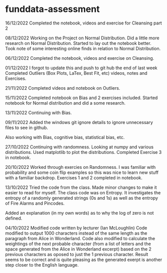 # funddata-assessment

16/12/2022
Completed the notebook, videos and exercise for Cleansing part 2

08/12/2022
Working on the Project on Normal Distribution.
Did a little more research on Normal Distribution.
Started to lay out the notebook better.
Took note of some interesting online finds in relation to Normal Distribution.

06/12/2022
Completed the notebook, videos and exercise on Cleansing.

01/12/2022
I forgot to update this and push to git hub the end of last week
Completed Outliers (Box Plots, LaTex, Best Fit, etc) videos, notes and Exercises.

21/11/2022
Completed videos and notebook on Outliers.

15/11/2022
Completed notebook on Bias and 2 exercises included.
Started notebook for Normal distribution and did a some research.

13/11/2022
Continuing with Bias.

09/11/2022
Added the windows git ignore details to ignore unnecessary files to see in github.

Also working with Bias, cognitive bias, statistical bias, etc.


27/10/2022
Continuing with randomness.
Looking at numpy and various distributions.
Used matplotlib to plot the distributions.
Completed Exercise 3 in notebook.


20/10/2022
Worked through exercies on Randomness.
I was familiar with probability and some coin flip examples so this was nice to learn new stuff with a familiar backdrop.
Exercises 1 and 2 completed in notebook.


13/10/2022
Tried the code from the class. Made minor changes to make it easier to read for myself.
The class code was on Entropy. It investigates the entropy of a randomly generated strings (0s and 1s) as well as the entropy of Fire Alarms and Pincodes.

Added an explanation (in my own words) as to why the log of zero is not defined.


04/10/2022
Modified code written by lecturer (Ian McLoughlin)
Code modified to output 1000 characters instead of the same length as the paragraph from Alice in Wonderland.
Code also modified to calculate the weightings of the next probable character (from a list of letters and the space generated from the Alice in Wonderland excerpt) based on the 2 previous characters as oposed to just the 1 previous character.
Result seems to be correct and is quite pleasing as the generated exerpt is another step closer to the English language.
